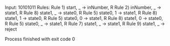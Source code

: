Input: 10101011 
 Rules:
Rule 1) start, _ -> inNumber, R
Rule 2) inNumber, _ -> state1, R
Rule 8) state1, _ -> state0, R
Rule 5) state0, 1 -> state1, R
Rule 8) state1, 1 -> state0, R
Rule 5) state0, 0 -> state1, R
Rule 8) state1, 0 -> state0, R
Rule 5) state0, _ -> state1, R
Rule 7) state1, _ -> state1, R
Rule 9) state1, _ -> reject

Process finished with exit code 0